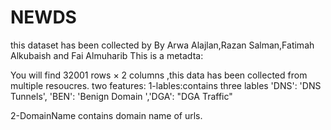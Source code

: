 # NEWDS


this dataset  has been collected by By Arwa Alajlan,Razan Salman,Fatimah Alkubaish and Fai Almuharib
This is a metadta:

You will find 32001 rows × 2 columns ,this data has been collected from multiple resoucres.
two features:
1-lables:contains three lables
'DNS': 'DNS Tunnels', 'BEN': 'Benign Domain ','DGA': "DGA Traffic"

2-DomainName
contains domain name of urls.

